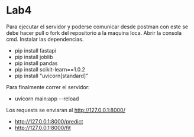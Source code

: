 # Lab4
Para ejecutar el servidor y poderse comunicar desde postman con este se debe hacer pull o fork del repositorio a la maquina loca.
Abrir la consola cmd.
Instalar las dependencias.
- pip install fastapi
- pip install joblib
- pip install pandas
- pip install scikit-learn==1.0.2
- pip install "uvicorn[standard]"

Para finalmente correr el servidor:
- uvicorn main:app --reload

Los requests se enviaran al http://127.0.0.1:8000/
- http://127.0.0.1:8000/predict
- http://127.0.0.1:8000/fit
